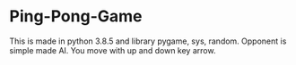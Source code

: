 # Ping-Pong-Game

This is made in python 3.8.5 and library pygame, sys, random.
Opponent is simple made AI.
You move with up and down key arrow.
